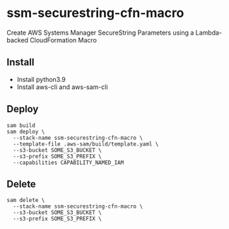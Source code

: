 # ssm-securestring-cfn-macro

Create AWS Systems Manager SecureString Parameters using a Lambda-backed CloudFormation Macro

## Install

- Install python3.9
- Install aws-cli and aws-sam-cli

## Deploy

```
sam build
sam deploy \
  --stack-name ssm-securestring-cfn-macro \
  --template-file .aws-sam/build/template.yaml \
  --s3-bucket SOME_S3_BUCKET \
  --s3-prefix SOME_S3_PREFIX \
  --capabilities CAPABILITY_NAMED_IAM
```

## Delete

```
sam delete \
  --stack-name ssm-securestring-cfn-macro \
  --s3-bucket SOME_S3_BUCKET \
  --s3-prefix SOME_S3_PREFIX \
```
